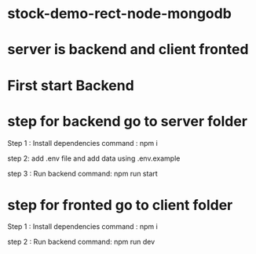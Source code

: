# stock-demo-rect-node-mongodb

# server is backend and client fronted

# First start Backend

# step for backend go to server folder

Step 1 : Install dependencies
command : npm i

step 2: add .env file and add data using .env.example

step 3 : Run backend
command: npm run start

# step for fronted go to client folder

Step 1 : Install dependencies
command : npm i

step 2 : Run backend
command: npm run dev
